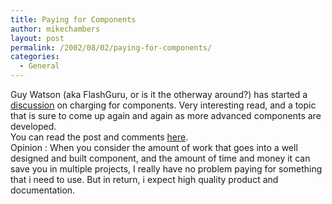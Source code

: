 ```yaml
---
title: Paying for Components
author: mikechambers
layout: post
permalink: /2002/08/02/paying-for-components/
categories:
  - General
---
```



Guy Watson (aka FlashGuru, or is it the otherway around?)&nbsp;has started a [discussion][1] on charging for components. Very interesting read, and a topic that is sure to come up again and again as more advanced components are developed.  
You can read the post and comments [here][1].  
Opinion : When you consider the amount of work that goes into a well designed and built component, and the amount of time and money it can save you in multiple projects, I really have no problem paying for something that i need to use. But in return, i expect high quality product and documentation.

 [1]: http://www.flashguru.co.uk/000101.php#comments